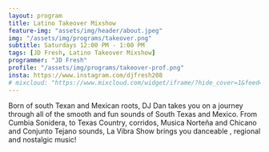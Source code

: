 ```yaml
---
layout: program
title: Latino Takeover Mixshow
feature-img: "assets/img/header/about.jpeg"
img: "/assets/img/programs/takeover.png"
subtitle: Saturdays 12:00 PM - 1:00 PM
tags: [JD Fresh, Latino Takeover Mixshow]
programmer: "JD Fresh"
profile: "/assets/img/programs/takeover-prof.png"
insta: https://www.instagram.com/djfresh208
# mixcloud: "https://www.mixcloud.com/widget/iframe/?hide_cover=1&feed=%2Ftropicofm%2Fplaylists%2Fla-vibra%2F"
---
```


Born of south Texan and Mexican roots, DJ Dan takes you on a journey through all of the smooth and fun sounds of South Texas and Mexico. From Cumbia Sonidera, to Texas Country, corridos, Musica Norteña and Chicano and Conjunto Tejano sounds, La Vibra Show brings you danceable , regional and nostalgic music!
